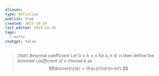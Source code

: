 ```yaml
---
aliases: 
type: defintion
publish: true
created: 2023-10-10
last_edited: 2023-10-10
tags:
  - maths
chatgpt: false
---
```

>[!tldr] Binomial coefficient
>Let $0 \leq k \leq n$ for $k,n \in \mathbb{n}$ then define the *binomial coefficient* of $n$ choose $k$ as 
>$$\binom{n}{k} = \frac{n!}{k!(n-k)!}.$$

